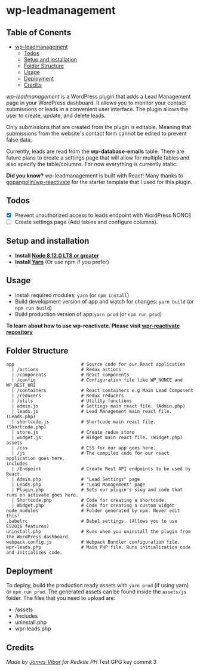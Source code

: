 # wp-leadmanagement

<!-- TOC -->
## Table of Conents

- [wp-leadmanagement](#wp-leadmanagement)
  - [Todos](#todos)
  - [Setup and installation](#setup-and-installation)
  - [Folder Structure](#folder-structure)
  - [Usage](#usage)
  - [Deployment](#deployment)
  - [Credits](#credits)
<!-- /TOC -->

_wp-leadmanagement_ is a WordPress plugin that adds a Lead Management page in your WordPress dashboard. It allows you to monitor your contact submissions or leads in a convenient user interface. The plugin allows the user to create, update, and delete leads.

Only submissions that are created from the plugin is editable. Meaning that submissions from the website's contact form cannot be edited to prevent false data.

Currently, leads are read from the **wp-database-emails** table. There are future plans to create a settings page that will allow for multiple tables and also specify the table/columns. For now everything is currently static.

**Did you know?** wp-leadmanagement is built with React! Many thanks to [gopangolin/wp-reactivate](https://github.com/gopangolin/wp-reactivate) for the starter template that I used for this plugin.

## Todos

- [x] Prevent unauthorized access to leads endpoint with WordPress NONCE
- [ ] Create settings page (Add tables and configure columns).

## Setup and installation

- **Install [Node 8.12.0 LTS or greater](https://nodejs.org)**
- **Install [Yarn](https://yarnpkg.com/en/docs/install)** (Or use npm if you prefer)

## Usage

- Install required modules: `yarn` (or `npm install`)
- Build development version of app and watch for changes: `yarn build` (or `npm run build`)
- Build production version of app:`yarn prod` (or `npm run prod`)

**To learn about how to use wp-reactivate. Please visit [wpr-reactivate repository](https://github.com/gopangolin/wp-reactivate)**

## Folder Structure

```
app                         # Source code for our React application
  | /actions                # Redux actions
  | /components             # React components
  | /config                 # Configuration file like WP_NONCE and WP_REST_URI
  | /containers             # React containers e.g Main Lead Component
  | /reducers               # Redux reducers
  | /utils                  # Utility functions
  | admin.js                # Settings main react file. (Admin.php)
  | leads.js                # Lead Management main react file. (Leads.php)
  | shortcode.js            # Shortcode main react file. (Shortcode.php)
  | store.js                # Create redux store
  | widget.js               # Widget main react file. (Widget.php)
assets
  | /css                    # CSS for our app goes here.
  | /js                     # The compiled code for our react application goes here.
includes
  | /Endpoint               # Create Rest API endpoints to be used by React.
  | Admin.php               # "Lead Settings" page
  | Leads.php               # "Lead Management" page
  | Plugin.php              # Sets our plugin's slug and code that runs on activate goes here.
  | Shortcode.php           # Code for creating a shortcode.
  | Widget.php              # Code for creating a custom widget
node_modules                # Folder generated by npm. Never edit this!
.babelrc                    # Babel settings. (Allows you to use ES2016 features)
uninstall.php               # Runs when you uninstall the plugin from the WordPress dashboard.
webpack.config.js           # Webpack Bundler configuration file.
wpr-leads.php               # Main PHP file. Runs initialization code and initializes code.
```

## Deployment

To deploy, build the production ready assets with `yarn prod` (if using yarn) or `npm run prod`. The generated assets can be found inside the `assets/js` folder. The files that you need to upload are:

- /assets
- /includes
- uninstall.php
- wpr-leads.php

## Credits

_Made by [James Vibar](www.jamesvibar.com) for Redkite PH_
Test GPG key commit 3
